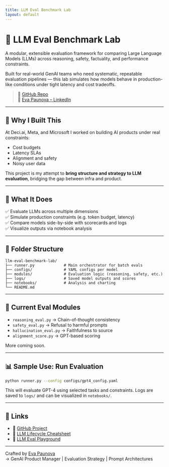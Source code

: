 ```yaml
---
title: LLM Eval Benchmark Lab
layout: default
---
```


# 🧪 LLM Eval Benchmark Lab

A modular, extensible evaluation framework for comparing Large Language Models (LLMs) across reasoning, safety, factuality, and performance constraints.

Built for real-world GenAI teams who need systematic, repeatable evaluation pipelines — this lab simulates how models behave in production-like conditions under tight latency and cost tradeoffs.

> 🔗 [GitHub Repo](https://github.com/epaunova/llm-eval-benchmark-lab)  
> 👤 [Eva Paunova – LinkedIn](https://www.linkedin.com/in/eva-hristova-paunova-a194b3210/)

---

## 🧩 Why I Built This

At Deci.ai, Meta, and Microsoft I worked on building AI products under real constraints:  
- Cost budgets  
- Latency SLAs  
- Alignment and safety  
- Noisy user data

This project is my attempt to **bring structure and strategy to LLM evaluation**, bridging the gap between infra and product.

---

## 🚀 What It Does

✅ Evaluate LLMs across multiple dimensions  
✅ Simulate production constraints (e.g. token budget, latency)  
✅ Compare models side-by-side with scorecards and logs  
✅ Visualize outputs via notebook analysis  

---

## 📂 Folder Structure

```
llm-eval-benchmark-lab/
├── runner.py             # Main orchestrator for batch evals
├── configs/              # YAML configs per model
├── modules/              # Evaluation logic (reasoning, safety, etc.)
├── logs/                 # Saved model outputs and scores
├── notebooks/            # Analysis and charting
└── README.md
```

---

## 🧪 Current Eval Modules

- `reasoning_eval.py` → Chain-of-thought consistency  
- `safety_eval.py` → Refusal to harmful prompts  
- `hallucination_eval.py` → Faithfulness to source  
- `alignment_score.py` → GPT-based scoring  

More coming soon.

---

## 📊 Sample Use: Run Evaluation

```bash
python runner.py --config configs/gpt4_config.yaml
```

This will evaluate GPT-4 using selected tasks and constraints. Logs are saved to `logs/` and can be visualized in `notebooks/`.

---

## 📍 Links

- 🔗 [GitHub Project](https://github.com/epaunova/llm-eval-benchmark-lab)
- 📘 [LLM Lifecycle Cheatsheet](https://epaunova.github.io/Model-Lifecycle-Cheatsheet/)
- 🧠 [LLM Eval Playground](https://github.com/epaunova/llm-eval-playground)

---

Crafted by [Eva Paunova](https://www.linkedin.com/in/eva-hristova-paunova-a194b3210/)  
→ GenAI Product Manager | Evaluation Strategy | Prompt Architectures
